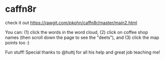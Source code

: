 # caffn8r

check it out https://rawgit.com/pkohn/caffn8r/master/main2.html

You can: (1) click the words in the word cloud, (2) click on coffee shop names (then scroll down the page to see the "deets"), and (3) click the map points too :)

Fun stuff! Special thanks to @huttj for all his help and great job teaching me!

